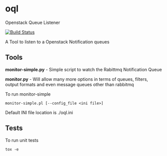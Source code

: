 # oql

Openstack Queue Listener

[![Build Status](https://travis-ci.org/chrissmall22/oql.svg?branch=master)](https://travis-ci.org/chrissmall22/oql)


A Tool to listen to a Openstack Notification queues

## Tools 

__monitor-simple.py__ - Simple script to watch the Rabittmq Notification Queue

__monitor.py__ - Will allow many more options in terms of queues, filters, output formats and even message queues other than rabbitmq

To run monitor-simple
```
monitor-simple.pl [--config_file <ini file>]
```
Default INI file location is ./oql.ini

## Tests

To run unit tests  
```
tox -e 
```
